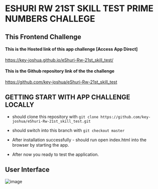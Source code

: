 # ESHURI RW 21ST SKILL TEST PRIME NUMBERS CHALLEGE

## This Frontend Challenge

#### This is the Hosted link of this app challenge [Access App Direct]

https://key-joshua.github.io/eShuri-Rw-21st_skill_test/

#### This is the Github repository link of the the challenge 

https://github.com/key-joshua/eShuri-Rw-21st_skill_test


## GETTING START WITH APP CHALLENGE LOCALLY

- should clone this repository with ```git clone https://github.com/key-joshua/eShuri-Rw-21st_skill_test.git```
- should switch into this branch with ```git checkout master```

- After installation successfully - should run open index.html into the browser by starting the app.
- After now you ready to test the application.

## User Interface

![image](https://user-images.githubusercontent.com/38179232/205563800-c7fe9562-90ec-4011-85c0-2d8075150a16.png)

